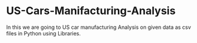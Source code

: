 # US-Cars-Manifacturing-Analysis
In this we are going to US car manufacturing Analysis on given data as csv files in  Python using  Libraries.
